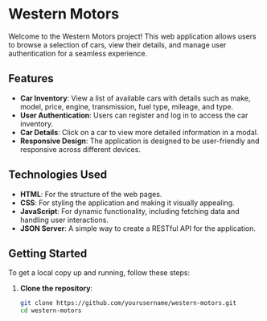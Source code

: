 # Western Motors

Welcome to the Western Motors project! This web application allows users to browse a selection of cars, view their details, and manage user authentication for a seamless experience.

## Features

- **Car Inventory**: View a list of available cars with details such as make, model, price, engine, transmission, fuel type, mileage, and type.
- **User Authentication**: Users can register and log in to access the car inventory.
- **Car Details**: Click on a car to view more detailed information in a modal.
- **Responsive Design**: The application is designed to be user-friendly and responsive across different devices.

## Technologies Used

- **HTML**: For the structure of the web pages.
- **CSS**: For styling the application and making it visually appealing.
- **JavaScript**: For dynamic functionality, including fetching data and handling user interactions.
- **JSON Server**: A simple way to create a RESTful API for the application.

## Getting Started

To get a local copy up and running, follow these steps:

1. **Clone the repository**:
   ```bash
   git clone https://github.com/yourusername/western-motors.git
   cd western-motors
   ```
